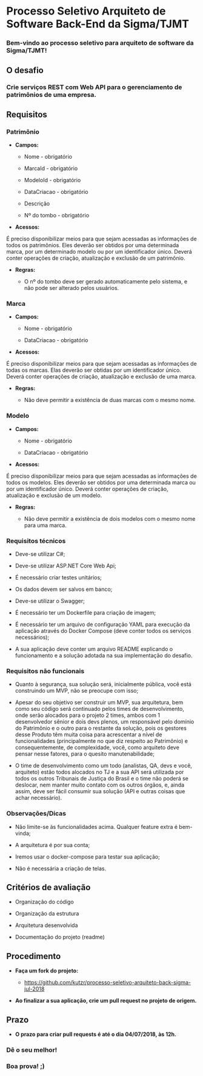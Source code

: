 # **Processo Seletivo Arquiteto de Software Back-End da Sigma/TJMT**

### **Bem-vindo ao processo seletivo para arquiteto de software da Sigma/TJMT!**

## **O desafio**

### **Crie serviços REST com Web API para o gerenciamento de patrimônios de uma empresa.**

## **Requisitos**

### **Patrimônio**

* **Campos:**

    * Nome - obrigatório

    * MarcaId - obrigatório

    * ModeloId - obrigatório

    * DataCriacao - obrigatório

    * Descrição

    * Nº do tombo - obrigatório

* **Acessos:**

É preciso disponibilizar meios para que sejam acessadas as informações de todos os patrimônios. Eles deverão ser obtidos por uma determinada marca, por um determinado modelo ou por um identificador único. Deverá conter operações de criação, atualização e exclusão de um patrimônio.

* **Regras:**

    * O nº do tombo deve ser gerado automaticamente pelo sistema, e não pode ser alterado pelos usuários.

### **Marca**

* **Campos:**

    * Nome - obrigatório

    * DataCriacao - obrigatório

* **Acessos:**

É preciso disponibilizar meios para que sejam acessadas as informações de todas os marcas. Elas deverão ser obtidas por um identificador único. Deverá conter operações de criação, atualização e exclusão de uma marca.

* **Regras:**

    * Não deve permitir a existência de duas marcas com o mesmo nome.

### **Modelo**

* **Campos:**

    * Nome - obrigatório

    * DataCriacao - obrigatório

* **Acessos:**

É preciso disponibilizar meios para que sejam acessadas as informações de todos os modelos. Eles deverão ser obtidos por uma determinada marca ou por um identificador único. Deverá conter operações de criação, atualização e exclusão de um modelo.

* **Regras:**

    * Não deve permitir a existência de dois modelos com o mesmo nome para uma marca.

### **Requisitos técnicos**

* Deve-se utilizar C#;

* Deve-se utilizar ASP.NET Core Web Api;

* É necessário criar testes unitários;

* Os dados devem ser salvos em banco;

* Deve-se utilizar o Swagger;

* É necessário ter um Dockerfile para criação de imagem;

* É necessário ter um arquivo de configuração YAML para execução da aplicação através do Docker Compose (deve conter todos os serviços necessários);

* A sua aplicação deve conter um arquivo README explicando o funcionamento e a solução adotada na sua implementação do desafio.

### **Requisitos não funcionais**

* Quanto à segurança, sua solução será, inicialmente pública, você está construindo um MVP, não se preocupe com isso;

* Apesar do seu objetivo ser construir um MVP, sua arquitetura, bem como seu código será continuado pelos times de desenvolvimento, onde serão alocados para o projeto 2 times, ambos com 1 desenvolvedor sênior e dois devs plenos, um responsável pelo domínio do Patrimônio e o outro para o restante da solução, pois os gestores desse Produto têm muita coisa para acrescentar a nível de funcionalidades (principalmente no que diz respeito ao Patrimônio) e consequentemente, de complexidade, você, como arquiteto deve pensar nesse fatores, para o quesito manutenabilidade;

* O time de desenvolvimento como um todo (analistas, QA, devs e você, arquiteto) estão todos alocados no TJ e a sua API será utilizada por todos os outros Tribunais de Justiça do Brasil e o time não poderá se deslocar, nem manter muito contato com os outros órgãos, e, ainda assim, deve ser fácil consumir sua solução (API e outras coisas que achar necessário).

### **Observações/Dicas**

* Não limite-se às funcionalidades acima. Qualquer feature extra é bem-vinda;

* A arquitetura é por sua conta;

* Iremos usar o docker-compose para testar sua aplicação;

* Não é necessária a criação de telas.

## **Critérios de avaliação**

* Organização do código

* Organização da estrutura

* Arquitetura desenvolvida

* Documentação do projeto (readme)

## **Procedimento**

* **Faça um fork do projeto:**

    * https://github.com/kutzr/processo-seletivo-arquiteto-back-sigma-jul-2018

* **Ao finalizar a sua aplicação, crie um pull request no projeto de origem.**

## **Prazo**

* **O prazo para criar pull requests é até o dia 04/07/2018, às 12h.**

### **Dê o seu melhor!**

### **Boa prova! ;)**
